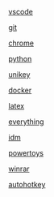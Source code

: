 [vscode](contents/vscode/vscode.md)

[git](contents/git/git.md)

[chrome](contents/chrome/chrome.md)

[python](contents/python/python.md)

[unikey](contents/unikey/unikey.md)

[docker](contents/docker/docker.md)

[latex](contents/latex/latex.md)

[everything](contents/everything/everything.md)

[idm](contents/idm/idm.md)

[powertoys](contents/powertoys/powertoys.md)

[winrar](contents/winrar/winrar.md)

[autohotkey](contents/autohotkey/autohotkey.md)

<!-- SQL sever -->
<!--  -->
